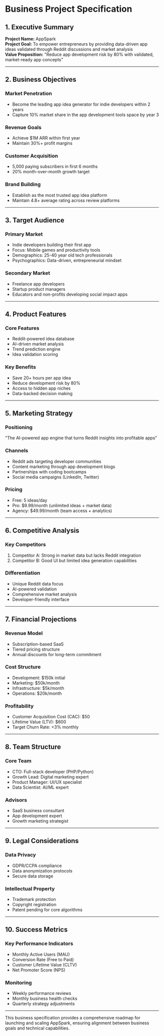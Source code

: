 # Business Project Specification

## 1. Executive Summary

**Project Name:** AppSpark  
**Project Goal:** To empower entrepreneurs by providing data-driven app ideas validated through Reddit discussions and market analysis  
**Value Proposition:** "Reduce app development risk by 80% with validated, market-ready app concepts"

---

## 2. Business Objectives

### Market Penetration
- Become the leading app idea generator for indie developers within 2 years
- Capture 10% market share in the app development tools space by year 3

### Revenue Goals
- Achieve $1M ARR within first year
- Maintain 30%+ profit margins

### Customer Acquisition
- 5,000 paying subscribers in first 6 months
- 20% month-over-month growth target

### Brand Building
- Establish as the most trusted app idea platform
- Maintain 4.8+ average rating across review platforms

---

## 3. Target Audience

### Primary Market
- Indie developers building their first app
- Focus: Mobile games and productivity tools
- Demographics: 25-40 year old tech professionals
- Psychographics: Data-driven, entrepreneurial mindset

### Secondary Market
- Freelance app developers
- Startup product managers
- Educators and non-profits developing social impact apps

---

## 4. Product Features

### Core Features
- Reddit-powered idea database
- AI-driven market analysis
- Trend prediction engine
- Idea validation scoring

### Key Benefits
- Save 20+ hours per app idea
- Reduce development risk by 80%
- Access to hidden app niches
- Data-backed decision making

---

## 5. Marketing Strategy

### Positioning
"The AI-powered app engine that turns Reddit insights into profitable apps"

### Channels
- Reddit ads targeting developer communities
- Content marketing through app development blogs
- Partnerships with coding bootcamps
- Social media campaigns (LinkedIn, Twitter)

### Pricing
- Free: 5 ideas/day
- Pro: $9.99/month (unlimited ideas + market data)
- Agency: $49.99/month (team access + analytics)

---

## 6. Competitive Analysis

### Key Competitors
1. Competitor A: Strong in market data but lacks Reddit integration
2. Competitor B: Good UI but limited idea generation capabilities

### Differentiation
- Unique Reddit data focus
- AI-powered validation
- Comprehensive market analysis
- Developer-friendly interface

---

## 7. Financial Projections

### Revenue Model
- Subscription-based SaaS
- Tiered pricing structure
- Annual discounts for long-term commitment

### Cost Structure
- Development: $150k initial
- Marketing: $50k/month
- Infrastructure: $5k/month
- Operations: $20k/month

### Profitability
- Customer Acquisition Cost (CAC): $50
- Lifetime Value (LTV): $600
- Target Churn Rate: <3% monthly

---

## 8. Team Structure

### Core Team
- CTO: Full-stack developer (PHP/Python)
- Growth Lead: Digital marketing expert
- Product Manager: UI/UX specialist
- Data Scientist: AI/ML expert

### Advisors
- SaaS business consultant
- App development expert
- Growth marketing strategist

---

## 9. Legal Considerations

### Data Privacy
- GDPR/CCPA compliance
- Data anonymization protocols
- Secure data storage

### Intellectual Property
- Trademark protection
- Copyright registration
- Patent pending for core algorithms

---

## 10. Success Metrics

### Key Performance Indicators
- Monthly Active Users (MAU)
- Conversion Rate (Free to Paid)
- Customer Lifetime Value (CLTV)
- Net Promoter Score (NPS)

### Monitoring
- Weekly performance reviews
- Monthly business health checks
- Quarterly strategy adjustments

---

This business specification provides a comprehensive roadmap for launching and scaling AppSpark, ensuring alignment between business goals and technical capabilities.
